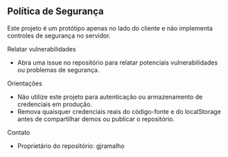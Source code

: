 ## Política de Segurança

Este projeto é um protótipo apenas no lado do cliente e não implementa controles de segurança no servidor.

Relatar vulnerabilidades
- Abra uma issue no repositório para relatar potenciais vulnerabilidades ou problemas de segurança.

Orientações
- Não utilize este projeto para autenticação ou armazenamento de credenciais em produção.
- Remova quaisquer credenciais reais do código-fonte e do localStorage antes de compartilhar demos ou publicar o repositório.

Contato
- Proprietário do repositório: gjramalho
